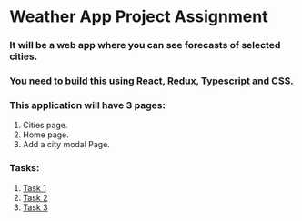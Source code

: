 # Weather App Project Assignment

### It will be a web app where you can see forecasts of selected cities. 
### You need to build this using React, Redux, Typescript and CSS.

### This application will have 3 pages: 
1. Cities page. 
2. Home page. 
3. Add a city modal Page. 

### Tasks:

1. <a href="">Task 1</a>
2. <a href="">Task 2</a>
3. <a href="">Task 3</a>